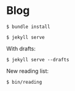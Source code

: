 # Blog

```
$ bundle install
```

```
$ jekyll serve
```

With drafts:

```
$ jekyll serve --drafts
```

New reading list:

```
$ bin/reading
```
